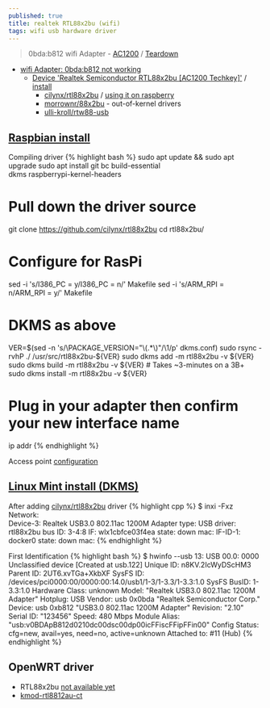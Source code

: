 ```yaml
---
published: true
title: realtek RTL88x2bu (wifi)
tags: wifi usb hardware driver
---
```

> 0bda:b812 wifi Adapter - [AC1200](https://www.amazon.fr/gp/product/B087BYQMFD/ref=ppx_yo_dt_b_asin_image_o00_s00?ie=UTF8&psc=1) / [Teardown](https://goughlui.com/2018/03/15/review-teardown-unbranded-ac1200-dual-band-usb-3-0-wi-fi-adapter/)

- [wifi Adapter: 0bda:b812 not working](https://askubuntu.com/questions/1082824/ubuntu-16-04-5-usb-wifi-adapter-0bdab812-not-working)
	- [Device 'Realtek Semiconductor RTL88x2bu [AC1200 Techkey]'](https://linux-hardware.org/index.php?id=usb:0bda-b812) / [install](https://askubuntu.com/questions/1079377/how-do-i-install-drivers-for-realtek-rtl8812bu)
    	- [cilynx/rtl88x2bu](https://github.com/cilynx/rtl88x2bu) / [using it on raspberry](https://forum.openwrt.org/t/about-rtl8812bu-driver-cannot-find-on-package-database/55919/30)
        - [morrownr/88x2bu](https://github.com/morrownr/88x2bu) - out-of-kernel drivers
        - [ulli-kroll/rtw88-usb](https://github.com/ulli-kroll/rtw88-usb)

## [Raspbian install](https://github.com/cilynx/rtl88x2bu#raspberry-pi-access-point)

Compiling driver
{% highlight bash %}
sudo apt update && sudo apt upgrade
sudo apt install git bc build-essential \
				dkms raspberrypi-kernel-headers	


# Pull down the driver source
git clone https://github.com/cilynx/rtl88x2bu
cd rtl88x2bu/

# Configure for RasPi
sed -i 's/I386_PC = y/I386_PC = n/' Makefile
sed -i 's/ARM_RPI = n/ARM_RPI = y/' Makefile

# DKMS as above
VER=$(sed -n 's/\PACKAGE_VERSION="\(.*\)"/\1/p' dkms.conf)
sudo rsync -rvhP ./ /usr/src/rtl88x2bu-${VER}
sudo dkms add -m rtl88x2bu -v ${VER}
sudo dkms build -m rtl88x2bu -v ${VER} # Takes ~3-minutes on a 3B+
sudo dkms install -m rtl88x2bu -v ${VER}

# Plug in your adapter then confirm your new interface name
ip addr
{% endhighlight %}

Access point [configuration](https://github.com/cilynx/rtl88x2bu#raspberry-pi-access-point)

## [Linux Mint install (DKMS)](https://github.com/cilynx/rtl88x2bu#dkms-installation)
After adding [cilynx/rtl88x2bu](https://github.com/cilynx/rtl88x2bu) driver
{% highlight cpp %}
$ inxi -Fxz
Network:   
           Device-3: Realtek USB3.0 802.11ac 1200M Adapter type: USB driver: rtl88x2bu bus ID: 3-4:8 
           IF: wlx1cbfce03f4ea state: down mac: <filter> 
           IF-ID-1: docker0 state: down mac: <filter> 
{% endhighlight %}

First Identification
{% highlight bash %}
$ hwinfo --usb
13: USB 00.0: 0000 Unclassified device
  [Created at usb.122]
  Unique ID: n8KV.2IcWyDScHM3
  Parent ID: 2UT6.xvTGa+XkbXF
  SysFS ID: /devices/pci0000:00/0000:00:14.0/usb1/1-3/1-3.3/1-3.3:1.0
  SysFS BusID: 1-3.3:1.0
  Hardware Class: unknown
  Model: "Realtek USB3.0 802.11ac 1200M Adapter"
  Hotplug: USB
  Vendor: usb 0x0bda "Realtek Semiconductor Corp."
  Device: usb 0xb812 "USB3.0 802.11ac 1200M Adapter"
  Revision: "2.10"
  Serial ID: "123456"
  Speed: 480 Mbps
  Module Alias: "usb:v0BDApB812d0210dc00dsc00dp00icFFiscFFipFFin00"
  Config Status: cfg=new, avail=yes, need=no, active=unknown
  Attached to: #11 (Hub)
{% endhighlight %}

## OpenWRT driver 
- RTL88x2bu [not available yet](https://duckduckgo.com/?q=openwrt+RTL88x2bu&t=lm&ia=web)
- [kmod-rtl8812au-ct](https://openwrt.org/packages/pkgdata/kmod-rtl8812au-ct)
